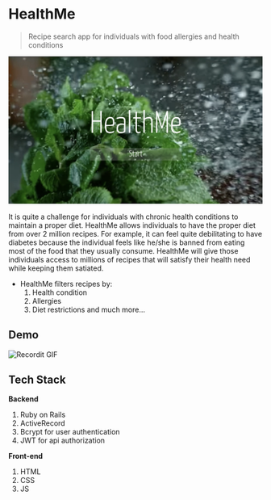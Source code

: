 
# HealthMe

> Recipe search app for individuals with food allergies and health conditions



[![Welcome To HealthMe](./assets/welcome.png)]()

It is quite a challenge for individuals with chronic health conditions to maintain a proper diet. HealthMe allows individuals to have the proper diet from over 2 million recipes. For example, it can feel quite debilitating to have diabetes because the individual feels like he/she is banned from eating most of the food that they usually consume.  HealthMe will give those individuals access to millions of recipes that will satisfy their health need while keeping them satiated.  

- HealthMe filters recipes by:
  1. Health condition
  2. Allergies
  3. Diet restrictions and much more...



## Demo

![Recordit GIF](./assets/demo.gif)


## Tech Stack 
**Backend**
1. Ruby on Rails 
2. ActiveRecord 
3. Bcrypt for user authentication 
4. JWT for api authorization 

**Front-end**
1. HTML
2. CSS
3. JS
